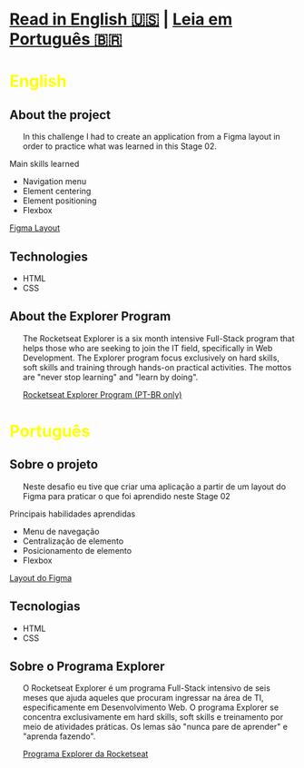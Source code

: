 <h1><a href="#eng">Read in English 🇺🇸</a> | <a href="#pt-br">Leia em Português 🇧🇷</a></h1>

<h1 id="eng" style="color: yellow">English</h1>

<h2 id="about">About the project</h2>

<ul>
  <p>In this challenge I had to create an application from a Figma layout in order to practice what was learned in this Stage 02.</p>  
</ul>
<p>Main skills learned</p>
<ul>
  <li>Navigation menu</li>
  <li>Element centering</li>
  <li>Element positioning</li>
  <li>Flexbox</li>
</ul>
<a href="https://www.figma.com/file/tHqNTLPofJD3QJdPaUDoTT/Explorer-Stage-02---Desafio-avan%C3%A7ado---Recriando-layout?node-id=0%3A1" target="_blank">Figma Layout</a>

<h2 id="tech">Technologies</h2>

<ul>
  <li>HTML</li>
  <li>CSS</li>
</ul>

<h2 id="explorer-program">About the Explorer Program</h2>
<ul>
  <p>The Rocketseat Explorer is a six month intensive Full-Stack program that helps those who are seeking to join the IT field, specifically in Web Development. The Explorer program focus exclusively on hard skills, soft skills and training through hands-on practical activities. The mottos are "never stop learning" and "learn by doing".</p>
  <a href="https://www.rocketseat.com.br/explorer" target="_blank">Rocketseat Explorer Program (PT-BR only)</a>
</ul>

<h1 id="pt-br" style="color: yellow">Português</h1>

<h2 id="about-pt">Sobre o projeto</h2>

<ul>
  <p>Neste desafio eu tive que criar uma aplicação a partir de um layout do Figma para praticar o que foi aprendido neste Stage 02</p>  
</ul>
<p>Principais habilidades aprendidas</p>
<ul>
  <li>Menu de navegação</li>
  <li>Centralização de elemento</li>
  <li>Posicionamento de elemento</li>
  <li>Flexbox</li>
</ul>
<a href="https://www.figma.com/file/tHqNTLPofJD3QJdPaUDoTT/Explorer-Stage-02---Desafio-avan%C3%A7ado---Recriando-layout?node-id=0%3A1" target="_blank">Layout do Figma</a>

<h2 id="tech-pt">Tecnologias</h2>

<ul>
  <li>HTML</li>
  <li>CSS</li>
</ul>

<h2 id="explorer-program-pt">Sobre o Programa Explorer</h2>
<ul>
  <p>O Rocketseat Explorer é um programa Full-Stack intensivo de seis meses que ajuda aqueles que procuram ingressar na área de TI, especificamente em Desenvolvimento Web. O programa Explorer se concentra exclusivamente em hard skills, soft skills e treinamento por meio de atividades práticas. Os lemas são "nunca pare de aprender" e "aprenda fazendo".</p>
  <a href="https://www.rocketseat.com.br/explorer" target="_blank">Programa Explorer da Rocketseat</a>
</ul>

